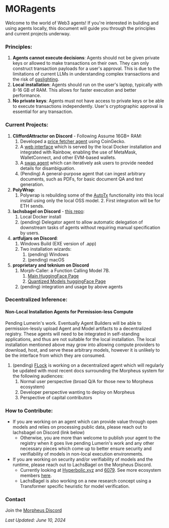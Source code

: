 # MORagents

Welcome to the world of Web3 agents! If you're interested in building and using agents locally, this document will guide you through the principles and 
current projects underway.

### Principles:
1. **Agents cannot execute decisions**: Agents should not be given private keys or allowed to make transactions on their own. They can only construct transaction 
payloads for a user's approval. This is due to the limitations of current LLMs in understanding complex transactions and the risk of [gaslighting](https://arxiv.org/abs/2311.04235).
2. **Local installation**: Agents should run on the user's laptop, typically with 8-16 GB of RAM. This allows for faster execution and better performance.
3. **No private keys**: Agents must not have access to private keys or be able to execute transactions independently. User's cryptographic approval is essential for any 
transaction.

### Current Projects:
1. **CliffordAttractor on Discord** - Following Assume 16GB+ RAM:
   1. Developed a [price fetcher agent](submodules/moragents_dockers/agents/src/data_agent) using CoinGecko.
   2. A [web interface](submodules/moragents_dockers/frontend) which is served by the local Docker installation and integrated with Rainbow, enabling the use of MetaMask, WalletConnect, and other 
   EVM-based wallets.
   3. A [swap agent](submodules/moragents_dockers/agents/src/swap_agent) which can iteratively ask users to provide needed details for disambiguation.
   4. (Pending) A general-purpose agent that can ingest arbitrary documents, such as PDFs, for basic document QA and text generation.
2. **PolyWrap**:
   1. Polywrap is rebuilding some of the [AutoTx](https://github.com/polywrap/AutoTx) functionality into this local install using only the local OSS model.
      2. First integration will be for ETH sends.
3. **lachsbagel on Discord** - [this repo](https://github.com/MorpheusAIs/moragents): 
   1. Local Docker install
   2. (pending) Delegator agent to allow automatic delegation of downstream tasks of agents without requiring manual specification by users.
4. **artfuljars on Discord**:
   1. Windows Build (EXE version of .app)
   2. Two installation wizards:
      1. (pending) Windows
      2. (pending) macOS
5. **proprietary and teknium on Discord**
   1. Morph-Caller: a Function Calling Model 7B.
      1. [Main HuggingFace Page](https://huggingface.co/Morpheus-Function-Calling/Morph-Caller)
      2. [Quantized Models huggingFace Page](https://huggingface.co/Morpheus-Function-Calling/Morph-Caller-GGUF)
   2. (pending) integration and usage by above agents

### Decentralized Inference:
#### Non-Local Installation Agents for Permission-less Compute
Pending Lumerin's work. Eventually Agent Builders will be able to permission-lessly upload Agent and Model artifacts to a decentralized registry.
These agents will need to be integrated in self-standing applications, and thus are not suitable for the local installation.
The local installation mentioned above may grow into allowing compute providers to download, host, and serve these arbitrary models, however it is unlikely to be the interface from which they are consumed.
1. (pending) [FLock](https://www.flock.io/#/) is working on a decentralized agent which will regularly be updated with most recent docs surrounding the Morpheus system for the following audiences:
   1. Normal user perspective (broad Q/A for those new to Morpheus ecosystem)
   2. Developer perspective wanting to deploy on Morpheus
   3. Perspective of capital contributors


### How to Contribute:
- If you are working on an agent which can provide value through open models and relies on processing public data, please reach out to lachsbagel on Discord (link below)   
  - Otherwise, you are more than welcome to publish your agent to the registry when it goes live pending Lumerin's work and any other necessary pieces which come up to better ensure security and verifiability of models in non-local execution environments.
- If you are working on security and/or verifiability of models and the runtime, please reach out to LachsBagel on the Morpheus Discord.
  - Currently looking at [Hyperbolic.xyz](https://hyperbolic.xyz) and [6079](https://6079-ai.gitbook.io/6079.ai/technology/6079-proof-of-inference-protocol). See more ecosystem members [here](https://mor.org/ecosystem).
  - LachsBagel is also working on a new research concept using a Transformer specific heuristic for model verification. 

### Contact
Join the [Morpheus Discord](https://discord.com/invite/Dc26EFb6JK)

*Last Updated: June 10, 2024*
